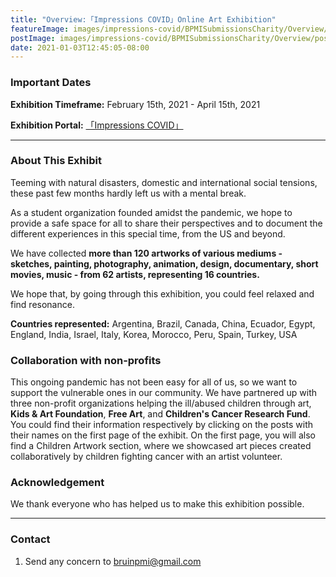 ```yaml
---
title: "Overview:「Impressions COVID」Online Art Exhibition"
featureImage: images/impressions-covid/BPMISubmissionsCharity/Overview/feature-image.png
postImage: images/impressions-covid/BPMISubmissionsCharity/Overview/post-image.png
date: 2021-01-03T12:45:05-08:00
---
```


### Important Dates

**Exhibition Timeframe:** February 15th, 2021 - April 15th, 2021  

**Exhibition Portal:** [「Impressions COVID」](https://bpmiucla.com/posts)

---

### About This Exhibit 

Teeming with natural disasters, domestic and international social tensions, these past few months hardly left us with a mental break.

As a student organization founded amidst the pandemic, we hope to provide a safe space for all to share their perspectives and to document the different experiences in this special time, from the US and beyond. 

We have collected **more than 120 artworks of various mediums - sketches, painting, photography, animation, design, documentary, short movies, music - from 62 artists, representing 16 countries.** 

We hope that, by going through this exhibition, you could feel relaxed and find resonance. 


**Countries represented:** Argentina, Brazil, Canada, China, Ecuador, Egypt, England, India, Israel, Italy, Korea, Morocco, Peru, Spain, Turkey, USA


### Collaboration with non-profits 
 
This ongoing pandemic has not been easy for all of us, so we want to support the vulnerable ones in our community. We have partnered up with three non-profit organizations helping the ill/abused children through art, **Kids & Art Foundation**, **Free Art**, and **Children's Cancer Research Fund**. You could find their information respectively by clicking on the posts with their names on the first page of the exhibit. On the first page, you will also find a Children Artwork section, where we showcased art pieces created collaboratively by children fighting cancer with an artist volunteer. 


### Acknowledgement

We thank everyone who has helped us to make this exhibition possible.  

---

### Contact

1. Send any concern to bruinpmi@gmail.com 






